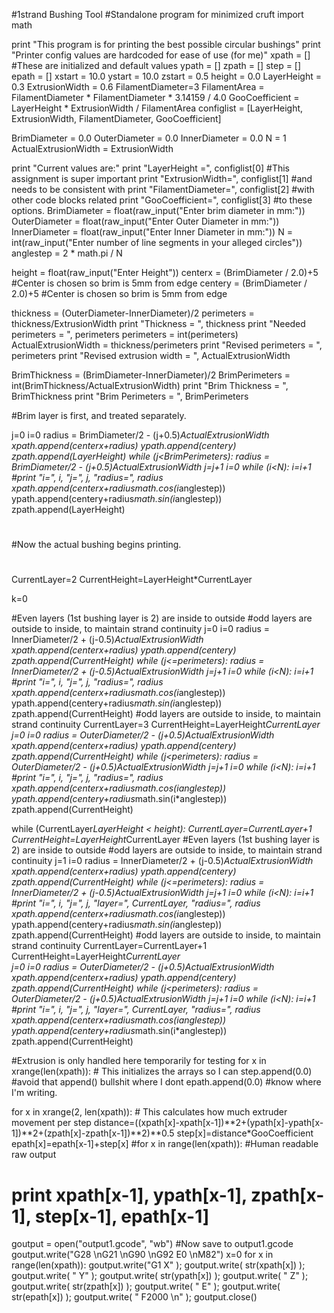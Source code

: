 #1strand Bushing Tool
#Standalone program for minimized cruft
import math

print "This program is for printing the best possible circular bushings"
print "Printer config values are hardcoded for ease of use (for me)"
xpath = []  #These are initialized and default values
ypath = []
zpath = []
step = []
epath = []
xstart = 10.0
ystart = 10.0
zstart = 0.5
height = 0.0
LayerHeight = 0.3
ExtrusionWidth = 0.6
FilamentDiameter=3
FilamentArea = FilamentDiameter * FilamentDiameter * 3.14159 / 4.0
GooCoefficient = LayerHeight * ExtrusionWidth / FilamentArea
configlist = [LayerHeight, ExtrusionWidth, FilamentDiameter, GooCoefficient]

BrimDiameter = 0.0
OuterDiameter = 0.0
InnerDiameter = 0.0
N = 1
ActualExtrusionWidth = ExtrusionWidth

print "Current values are:"
print "LayerHeight =", configlist[0]  #This assignment is super important
print "ExtrusionWidth=", configlist[1] #and needs to be consistent with
print "FilamentDiameter=", configlist[2] #with other code blocks related
print "GooCoefficient=", configlist[3] #to these options.
BrimDiameter = float(raw_input("Enter brim diameter in mm:"))
OuterDiameter = float(raw_input("Enter Outer Diameter in mm:"))
InnerDiameter = float(raw_input("Enter Inner Diameter in mm:"))
N = int(raw_input("Enter number of line segments in your alleged circles"))
anglestep = 2 * math.pi / N

height = float(raw_input("Enter Height"))
centerx = (BrimDiameter / 2.0)+5 #Center is chosen so brim is 5mm from edge
centery = (BrimDiameter / 2.0)+5 #Center is chosen so brim is 5mm from edge

thickness = (OuterDiameter-InnerDiameter)/2
perimeters = thickness/ExtrusionWidth
print "Thickness = ", thickness
print "Needed perimeters = ", perimeters
perimeters = int(perimeters)
ActualExtrusionWidth = thickness/perimeters
print "Revised perimeters = ", perimeters
print "Revised extrusion width = ", ActualExtrusionWidth

BrimThickness = (BrimDiameter-InnerDiameter)/2
BrimPerimeters = int(BrimThickness/ActualExtrusionWidth)
print "Brim Thickness = ", BrimThickness
print "Brim Perimeters = ", BrimPerimeters

#Brim layer is first, and treated separately.

j=0
i=0
radius = BrimDiameter/2 - (j+0.5)*ActualExtrusionWidth
xpath.append(centerx+radius)
ypath.append(centery)
zpath.append(LayerHeight)
while (j<BrimPerimeters):
    radius = BrimDiameter/2 - (j+0.5)*ActualExtrusionWidth
    j=j+1
    i=0
    while (i<N):
        i=i+1
        #print "i=", i, "j=", j, "radius=", radius
        xpath.append(centerx+radius*math.cos(i*anglestep))
        ypath.append(centery+radius*math.sin(i*anglestep))
        zpath.append(LayerHeight)
#
#
#
#Now the actual bushing begins printing.
#
#
#
CurrentLayer=2
CurrentHeight=LayerHeight*CurrentLayer   

k=0

#Even layers (1st bushing layer is 2) are inside to outside
#odd layers are outside to inside, to maintain strand continuity
j=0
i=0
radius = InnerDiameter/2 + (j-0.5)*ActualExtrusionWidth
xpath.append(centerx+radius)
ypath.append(centery)
zpath.append(CurrentHeight)
while (j<=perimeters):
    radius = InnerDiameter/2 + (j-0.5)*ActualExtrusionWidth
    j=j+1
    i=0
    while (i<N):
        i=i+1
        #print "i=", i, "j=", j, "radius=", radius
        xpath.append(centerx+radius*math.cos(i*anglestep))
        ypath.append(centery+radius*math.sin(i*anglestep))
        zpath.append(CurrentHeight)
#odd layers are outside to inside, to maintain strand continuity
CurrentLayer=3
CurrentHeight=LayerHeight*CurrentLayer   
j=0
i=0
radius = OuterDiameter/2 - (j+0.5)*ActualExtrusionWidth
xpath.append(centerx+radius)
ypath.append(centery)
zpath.append(CurrentHeight)
while (j<perimeters):
    radius = OuterDiameter/2 - (j+0.5)*ActualExtrusionWidth
    j=j+1
    i=0
    while (i<N):
        i=i+1
        #print "i=", i, "j=", j, "radius=", radius
        xpath.append(centerx+radius*math.cos(i*anglestep))
        ypath.append(centery+radius*math.sin(i*anglestep))
        zpath.append(CurrentHeight)

while (CurrentLayer*LayerHeight < height):
    CurrentLayer=CurrentLayer+1
    CurrentHeight=LayerHeight*CurrentLayer 
    #Even layers (1st bushing layer is 2) are inside to outside
    #odd layers are outside to inside, to maintain strand continuity
    j=1
    i=0
    radius = InnerDiameter/2 + (j-0.5)*ActualExtrusionWidth
    xpath.append(centerx+radius)
    ypath.append(centery)
    zpath.append(CurrentHeight)
    while (j<=perimeters):
        radius = InnerDiameter/2 + (j-0.5)*ActualExtrusionWidth
        j=j+1
        i=0
        while (i<N):
            i=i+1
            #print "i=", i, "j=", j, "layer=", CurrentLayer, "radius=", radius
            xpath.append(centerx+radius*math.cos(i*anglestep))
            ypath.append(centery+radius*math.sin(i*anglestep))
            zpath.append(CurrentHeight)
    #odd layers are outside to inside, to maintain strand continuity
    CurrentLayer=CurrentLayer+1
    CurrentHeight=LayerHeight*CurrentLayer   
    j=0
    i=0
    radius = OuterDiameter/2 - (j+0.5)*ActualExtrusionWidth
    xpath.append(centerx+radius)
    ypath.append(centery)
    zpath.append(CurrentHeight)
    while (j<perimeters):
        radius = OuterDiameter/2 - (j+0.5)*ActualExtrusionWidth
        j=j+1
        i=0
        while (i<N):
            i=i+1
            #print "i=", i, "j=", j, "layer=", CurrentLayer, "radius=", radius
            xpath.append(centerx+radius*math.cos(i*anglestep))
            ypath.append(centery+radius*math.sin(i*anglestep))
            zpath.append(CurrentHeight)





#Extrusion is only handled here temporarily for testing
for x in xrange(len(xpath)): # This initializes the arrays so I can 
    step.append(0.0)         #avoid that append() bullshit where I dont
    epath.append(0.0)        #know where I'm writing.

for x in xrange(2, len(xpath)): # This calculates how much extruder movement per step
    distance=((xpath[x]-xpath[x-1])**2+(ypath[x]-ypath[x-1])**2+(zpath[x]-zpath[x-1])**2)**0.5
    step[x]=distance*GooCoefficient
    epath[x]=epath[x-1]+step[x]
#for x in range(len(xpath)): #Human readable raw output
#   print xpath[x-1], ypath[x-1], zpath[x-1], step[x-1], epath[x-1]

goutput = open("output1.gcode", "wb") #Now save to output1.gcode
goutput.write("G28 \nG21 \nG90 \nG92 E0 \nM82")
x=0
for x in range(len(xpath)):
   goutput.write("G1 X"  );
   goutput.write( str(xpath[x]) );
   goutput.write( " Y" );
   goutput.write( str(ypath[x]) );
   goutput.write( " Z" );
   goutput.write( str(zpath[x]) );
   goutput.write( " E" );
   goutput.write( str(epath[x]) );
   goutput.write( " F2000 \n" );
goutput.close()

